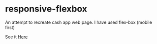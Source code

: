 # responsive-flexbox
An attempt to recreate cash app web page. I have used flex-box (mobile first)

See it [Here](https://screact02.github.io/responsive-flexbox/)

